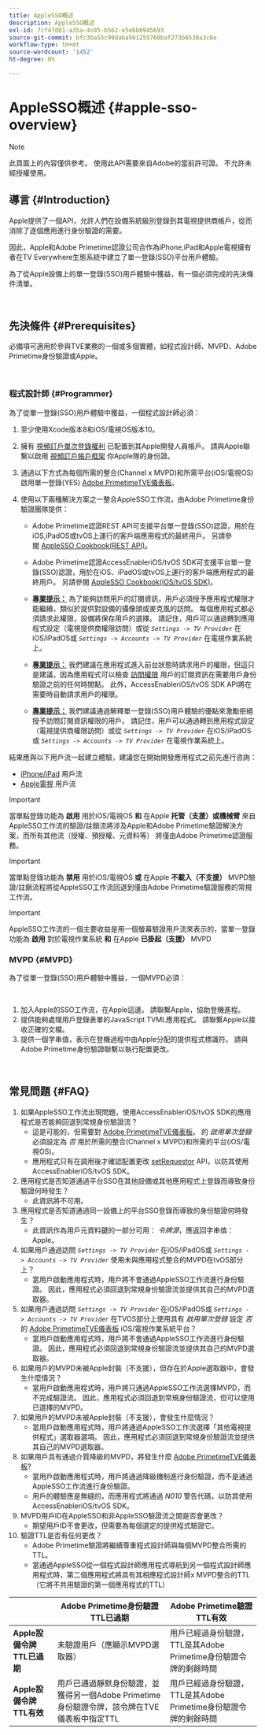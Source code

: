 ```yaml
---
title: AppleSSO概述
description: AppleSSO概述
exl-id: 7cf47d01-a35a-4c85-b562-e5ebb6945693
source-git-commit: bfc3ba55c99daba561255760baf273b6538a3c6e
workflow-type: tm+mt
source-wordcount: '1452'
ht-degree: 0%

---
```


# AppleSSO概述 {#apple-sso-overview}

>[!NOTE]
>
>此頁面上的內容僅供參考。 使用此API需要來自Adobe的當前許可證。 不允許未經授權使用。

## 導言 {#Introduction}

Apple提供了一個API，允許人們在設備系統級別登錄到其電視提供商帳戶，從而消除了逐個應用進行身份驗證的需要。

因此，Apple和Adobe Primetime認證公司合作為iPhone,iPad和Apple電視擁有者在TV Everywhere生態系統中建立了單一登錄(SSO)平台用戶體驗。

為了從Apple設備上的單一登錄(SSO)用戶體驗中獲益，有一個必須完成的先決條件清單。

</br>

## 先決條件 {#Prerequisites}

必備項可適用於參與TVE業務的一個或多個實體，如程式設計師、MVPD、Adobe Primetime身份驗證或Apple。

</br>

### 程式設計師 {#Programmer}

為了從單一登錄(SSO)用戶體驗中獲益，一個程式設計師必須：

1. 至少使用Xcode版本8和iOS/電視OS版本10。

1. 擁有 [視頻訂戶單次登錄權利](https://developer.apple.com/documentation/bundleresources/entitlements/com_apple_developer_video-subscriber-single-sign-on) 已配置到其Apple開發人員帳戶。 請與Apple聯繫以啟用 [視頻訂戶帳戶框架](https://developer.apple.com/documentation/videosubscriberaccount) 你Apple隊的身份證。

1. 通過以下方式為每個所需的整合(Channel x MVPD)和所需平台(iOS/電視OS)啟用單一登錄(YES) [Adobe PrimetimeTVE儀表板](https://console.auth.adobe.com/)。

1. 使用以下兩種解決方案之一整合AppleSSO工作流，由Adobe Primetime身份驗證團隊提供：

   - Adobe Primetime認證REST API可支援平台單一登錄(SSO)認證，用於在iOS,iPadOS或tvOS上運行的客戶端應用程式的最終用戶。 另請參閱 [AppleSSO Cookbook(REST API)](/help/authentication/apple-sso-cookbook-rest-api.md)。

   - Adobe Primetime認證AccessEnableriOS/tvOS SDK可支援平台單一登錄(SSO)認證，用於在iOS、iPadOS或tvOS上運行的客戶端應用程式的最終用戶。 另請參閱 [AppleSSO Cookbook(iOS/tvOS SDK)](/help/authentication/apple-sso-cookbook-iostvos-sdk.md)。

   - **<u>專業提示：</u>** 為了能夠訪問用戶的訂閱資訊，用戶必須授予應用程式權限才能繼續，類似於提供對設備的攝像頭或麥克風的訪問。 每個應用程式都必須請求此權限，設備將保存用戶的選擇。 請記住，用戶可以通過轉到應用程式設定（電視提供商權限訪問）或從 *`Settings -> TV Provider`* 在iOS/iPadOS或 *`Settings -> Accounts -> TV Provider`* 在電視作業系統上。

   - **<u>專業提示：</u>** 我們建議在應用程式進入前台狀態時請求用戶的權限，但這只是建議，因為應用程式可以檢查 [訪問權限](https://developer.apple.com/documentation/videosubscriberaccount/vsaccountmanager/1949763-checkaccessstatus) 用戶的訂閱資訊在需要用戶身份驗證之前的任何時間點。 此外，AccessEnableriOS/tvOS SDK API將在需要時自動請求用戶的權限。

   - **<u>專業提示：</u>** 我們建議通過解釋單一登錄(SSO)用戶體驗的優點來激勵拒絕授予訪問訂閱資訊權限的用戶。 請記住，用戶可以通過轉到應用程式設定（電視提供商權限訪問）或從 *`Settings -> TV Provider`* 在iOS/iPadOS或 *`Settings -> Accounts -> TV Provider`* 在電視作業系統上。

結果應與以下用戶流一起建立體驗，建議您在開始開發應用程式之前先進行咨詢：

- [iPhone/iPad](http://tve.zendesk.com/hc/article_attachments/205624966/User_flows_AppleSSO_iOS_v2.pdf) 用戶流
- [Apple電視](http://tve.zendesk.com/hc/article_attachments/206669126/User_flows_tvOS.pdf) 用戶流


>[!IMPORTANT]
>
> 當單點登錄功能為 **啟用** 用於iOS/電視OS **和** 在Apple **托管（支援）或機械臂** 來自AppleSSO工作流的驗證/註銷流將涉及Apple和Adobe Primetime驗證解決方案，而所有其他流（授權、預授權、元資料等） 將僅由Adobe Primetime認證服務。


>[!IMPORTANT]
>
> 當單點登錄功能為 **禁用** 用於iOS/電視OS **或** 在Apple **不載入（不支援）** MVPD驗證/註銷流程將從AppleSSO工作流回退到僅由Adobe Primetime驗證服務的常規工作流。


>[!IMPORTANT]
>
> AppleSSO工作流的一個主要收益是用一個螢幕驗證用戶流來表示的，當單一登錄功能為 **啟用** 對於電視作業系統 **和** 在Apple **已掛起（支援）** MVPD


### MVPD {#MVPD}

為了從單一登錄(SSO)用戶體驗中獲益，一個MVPD必須：

 

1. 加入Apple的SSO工作流，在Apple這邊。 請聯繫Apple，協助登機進程。
1. 提供能夠處理用戶登錄表單的JavaScript TVML應用程式。 請聯繫Apple以接收正確的文檔。
1. 提供一個字串值，表示在登機過程中由Apple分配的提供程式標識符。 請與Adobe Primetime身份驗證聯繫以執行配置更改。

</br>

## 常見問題 {#FAQ}

1. 如果AppleSSO工作流出現問題，使用AccessEnableriOS/tvOS SDK的應用程式是否能夠回退到常規身份驗證流？
   - 這是可能的，但需要對 [Adobe PrimetimeTVE儀表板](https://console.auth.adobe.com/)。 的 *啟用單次登錄* 必須設定為 *否* 用於所需的整合(Channel x MVPD)和所需的平台(iOS/電視OS)。
   - 應用程式只有在調用後才確認配置更改 [setRequestor](/help/authentication/iostvos-sdk-api-reference.md#setReqV3) API，以防其使用AccessEnableriOS/tvOS SDK。
1. 應用程式是否知道通過平台SSO在其他設備或其他應用程式上登錄而導致身份驗證何時發生？
   - 此資訊將不可用。
1. 應用程式是否知道通過同一設備上的平台SSO登錄而導致的身份驗證何時發生？ 
   - 此資訊作為用戶元資料鍵的一部分可用： *令牌源*，應返回字串值：Apple。
1. 如果用戶通過訪問 *`Settings -> TV Provider`* 在iOS/iPadOS或 *`Settings -> Accounts -> TV Provider`* 使用未與應用程式整合的MVPD在tvOS部分上？
   - 當用戶啟動應用程式時，用戶將不會通過AppleSSO工作流進行身份驗證。 因此，應用程式必須回退到常規身份驗證流並提供其自己的MVPD選取器。
1. 如果用戶通過訪問 *`Settings -> TV Provider`* 在iOS/iPadOS或 *`Settings -> Accounts -> TV Provider`* 在TVOS部分上使用具有 *啟用單次登錄* 設定 *否* 的 [Adobe PrimetimeTVE儀表板](https://console.auth.adobe.com/) iOS/電視作業系統平台？
   - 當用戶啟動應用程式時，用戶將不會通過AppleSSO工作流進行身份驗證。 因此，應用程式必須回退到常規身份驗證流並提供其自己的MVPD選取器。
1. 如果用戶的MVPD未被Apple封裝（不支援），但存在於Apple選取器中，會發生什麼情況？
   - 當用戶啟動應用程式時，用戶將只通過AppleSSO工作流選擇MVPD，而不完成驗證流。 因此，應用程式必須回退到常規身份驗證流，但可以使用已選擇的MVPD。
1. 如果用戶的MVPD未被Apple封裝（不支援），會發生什麼情況？
   - 當用戶啟動應用程式時，用戶將通過AppleSSO工作流選擇「其他電視提供程式」選取器選項。 因此，應用程式必須回退到常規身份驗證流並提供其自己的MVPD選取器。
1. 如果用戶具有通過介質降級的MVPD，將發生什麼 [Adobe PrimetimeTVE儀表板](https://console.auth.adobe.com/)?
   - 當用戶啟動應用程式時，用戶將通過降級機制進行身份驗證，而不是通過AppleSSO工作流進行身份驗證。
   - 用戶的體驗應是無縫的，而應用程式將通過 *N010* 警告代碼，以防其使用AccessEnableriOS/tvOS SDK。
1. MVPD用戶ID在AppleSSO和非AppleSSO驗證流之間是否會更改？
   - 期望用戶ID不會更改，但需要為每個選定的提供程式驗證它。 
1. 驗證TTL是否有任何更改？
   - Adobe Primetime驗證將繼續尊重程式設計師與每個MVPD整合所需的TTL。
   - 當通過AppleSSO從一個程式設計師應用程式導航到另一個程式設計師應用程式時，第二個應用程式將具有其相應程式設計師x MVPD整合的TTL（它將不共用驗證的第一個應用程式的TTL）

|  | Adobe Primetime身份驗證TTL已過期 | Adobe Primetime驗證TTL有效 |
| ------------------------------------ | ------------------------------------------------------------------------------------------------------------------------------- | --------------------------------------------------------------------------------------------------- |
| **Apple設備令牌TTL已過期** | 未驗證用戶（應顯示MVPD選取器） | 用戶已經過身份驗證，TTL是其Adobe Primetime身份驗證令牌的剩餘時間 |
| **Apple設備令牌TTL有效** | 用戶已通過靜默身份驗證，並獲得另一個Adobe Primetime身份驗證令牌，該令牌在TVE儀表板中指定TTL | 用戶已經過身份驗證，TTL是其Adobe Primetime身份驗證令牌的剩餘時間 |

<!--

## Resources {#Resources}

- [Apple SSO Cookbook (REST API)](/help/authentication/apple-sso-cookbook-rest-api.md)
- [Apple SSO Cookbook (iOS/tvOS SDK)](/help/authentication/apple-sso-cookbook-iostvos-sdk.md)
- [Sign in with your TV provider on your iPhone, iPad, or iPod touch](https://support.apple.com/en-us/HT207035)
- [Use your pay TV or cable provider with Apple TV](https://support.apple.com/en-us/HT207035)
- [TV providers that let you sign in on your iPhone, iPad, or Apple TV](https://support.apple.com/en-us/HT208084)
- [TV Provider Authentication](https://developer.apple.com/design/human-interface-guidelines/tvos/system-capabilities/tv-provider-authentication/)
- [Apple Developer Documentation - Video Subscriber Account Framework](https://developer.apple.com/documentation/videosubscriberaccount)
-->
